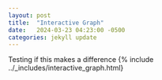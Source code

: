 ```yaml
---
layout: post
title:  "Interactive Graph"
date:   2024-03-23 04:23:00 -0500
categories: jekyll update
---
```

Testing if this makes a difference
{% include ../_includes/interactive_graph.html}